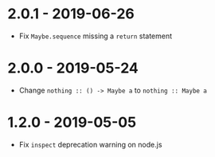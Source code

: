 # 2.0.1 - 2019-06-26

- Fix `Maybe.sequence` missing a `return` statement

# 2.0.0 - 2019-05-24

- Change `nothing :: () -> Maybe a` to `nothing :: Maybe a`

# 1.2.0 - 2019-05-05

- Fix `inspect` deprecation warning on node.js
